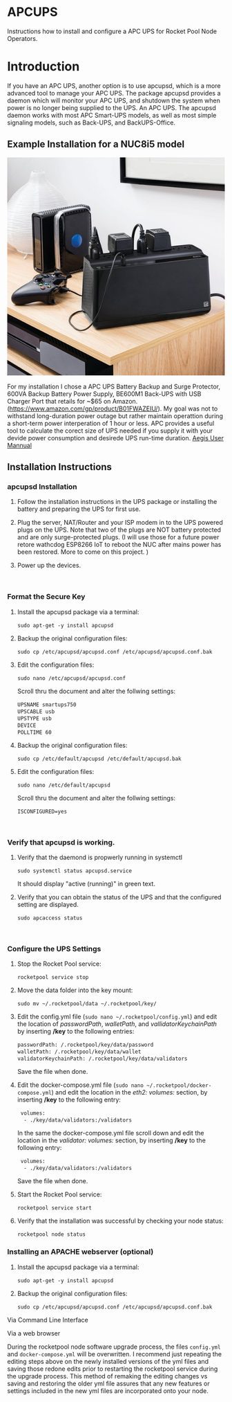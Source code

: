 # APCUPS
Instructions how to install and configure a APC UPS for Rocket Pool Node Operators. 

# Introduction

If you have an APC UPS, another option is to use apcupsd, which is a more advanced tool to manage your APC UPS.  The package apcupsd provides a daemon which will monitor your APC UPS, and shutdown the system when power is no longer being supplied to the UPS.  An APC UPS. The apcupsd daemon works with most APC Smart-UPS models, as well as most simple signaling models, such as Back-UPS, and BackUPS-Office.



## Example Installation for a NUC8i5 model
![](img/BE600M1.jpg)

For my installation I chose a APC UPS Battery Backup and Surge Protector, 600VA Backup Battery Power Supply, BE600M1 Back-UPS with USB Charger Port that retails for ~$65 on Amazon. (https://www.amazon.com/gp/product/B01FWAZEIU/). My goal was not to withstand long-duration power outage but rather maintain operattion during a short-term power interperation of 1 hour or less.  APC provides a useful tool to calculate the corect size of UPS needed if you supply it with your devide power consumption and desirede UPS run-time duration.  [Aegis User Mannual](https://apricorn.com/content/product_pdf/aegis_secure_key/usb_3.0_flash_drive/ask3_manual_configurable_online_2.pdf) 


## Installation Instructions

### apcupsd Installation

1. Follow the installation instructions in the UPS package or installing the battery and preparing the UPS for first use. 
1. Plug the server, NAT/Router and your ISP modem in to the UPS powered plugs on the UPS. Note that two of the plugs are NOT battery protected and are only surge-protected plugs. (I will use those for a future power retore wathcdog ESP8266 IoT to reboot the NUC after mains power has been restored. More to come on this project. )

1. Power up the devices. 


<br>

### Format the Secure Key


1. Install the apcupsd package via a terminal:

    ```
    sudo apt-get -y install apcupsd
     ```
1. Backup the original configuration files:
     ```
    sudo cp /etc/apcupsd/apcupsd.conf /etc/apcupsd/apcupsd.conf.bak
     ```
1. Edit the configuration files:
     ```
     sudo nano /etc/apcupsd/apcupsd.conf
     ```
     Scroll thru the document and alter the follwing settings:
      ```
      UPSNAME smartups750
      UPSCABLE usb
      UPSTYPE usb
      DEVICE 
      POLLTIME 60
     ```
1. Backup the original configuration files:
     ```
    sudo cp /etc/default/apcupsd /etc/default/apcupsd.bak
     ```
1. Edit the configuration files:
     ```
     sudo nano /etc/default/apcupsd
     ```
     Scroll thru the document and alter the follwing settings:
      ```
      ISCONFIGURED=yes
      ```


 
 <br>
 
 ### Verify that apcupsd is working.

1. Verify that the daemond is propwerly running in systemctl
    ```
    sudo systemctl status apcupsd.service
    ```
    It should display "active (running)" in green text. 

1. Verify that you can obtain the status of the UPS and that the configured setting are displayed. 
    ```
   sudo apcaccess status
    ```

<br>

### Configure the UPS Settings

1. Stop the Rocket Pool service:
    ```
    rocketpool service stop
    ```
1. Move the data folder into the key mount:
    ```
    sudo mv ~/.rocketpool/data ~/.rocketpool/key/
    ```

1. Edit the config.yml file (`sudo nano ~/.rocketpool/config.yml`) and edit the location of *passwordPath*, *walletPath*, and *vallidatorKeychainPath* by inserting **/key** to the following entries: 
    ```
    passwordPath: /.rocketpool/key/data/password
    walletPath: /.rocketpool/key/data/wallet
    validatorKeychainPath: /.rocketpool/key/data/validators
    ````
    Save the file when done. 
    
1. Edit the docker-compose.yml file (`sudo nano ~/.rocketpool/docker-compose.yml`) and edit the location in the *eth2: volumes:* section, by inserting **/key** to the following entry:
    ```
     volumes:
      - ./key/data/validators:/validators
    ```
    In the same the docker-compose.yml file scroll down and edit the location in the *validator: volumes:* section, by inserting **/key** to the following entry:
    ```
     volumes:
      - ./key/data/validators:/validators
    ```
    Save the file when done. 
    
1. Start the Rocket Pool service:
    ```
    rocketpool service start
    ```
1. Verify that the installation was successful by checking your node status:
    ```
    rocketpool node status
    ```
    
### Installing an APACHE webserver  (optional)

1. Install the apcupsd package via a terminal:
    ```
    sudo apt-get -y install apcupsd
     ```
1. Backup the original configuration files:
     ```
    sudo cp /etc/apcupsd/apcupsd.conf /etc/apcupsd/apcupsd.conf.bak
     ```

Via Command Line Interface

Via a web browser

 
During the rocketpool node software upgrade process, the files `config.yml` and `docker-compose.yml` will be overwritten. I recommend just repeating the editing steps above on the newly installed versions of the yml files and saving those redone edits prior to restarting the rocketpool service during the upgrade process.   This method of remaking the editing changes vs saving and restoring the older yml file assures that any new features or settings included in the new yml files are incorporated onto your node.
